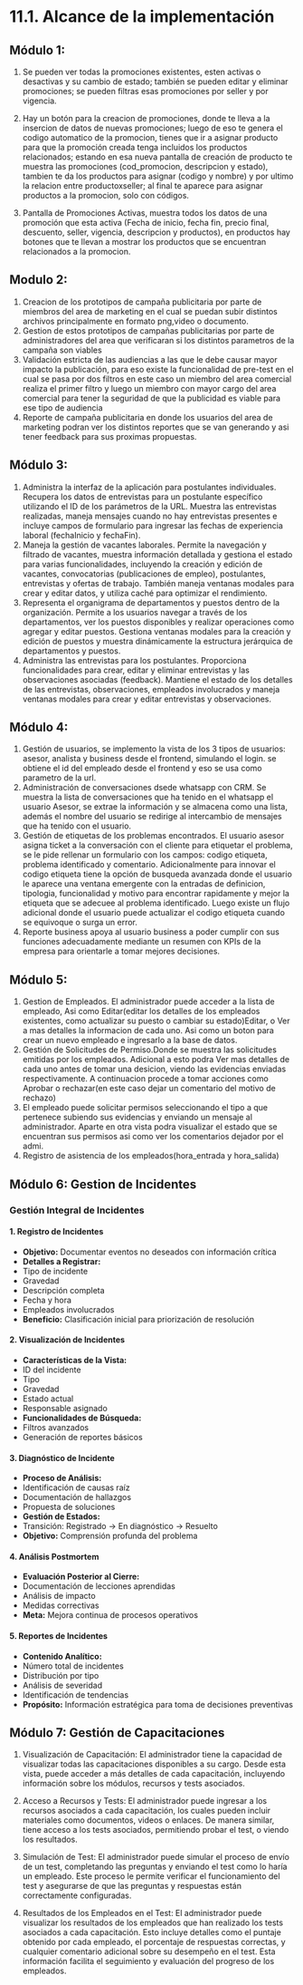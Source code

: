 # 11.1. Alcance de la implementación

## Módulo 1:

1. Se pueden ver todas la promociones existentes, esten activas o desactivas y su cambio de estado; también se pueden editar y eliminar promociones; se pueden filtras esas promociones por seller y por vigencia.

2. Hay un botón para la creacion de promociones, donde te lleva a la insercion de datos de nuevas promociones; luego de eso te genera el codigo automatico de la promocion, tienes que ir a asignar producto para que la promoción creada tenga incluidos los productos relacionados; estando en esa nueva pantalla de creación de producto te muestra las promociones (cod_promocion, descripcion y estado), tambien te da los productos para asignar (codigo y nombre) y por ultimo la relacion entre productoxseller; al final te aparece para asignar productos a la promocion, solo con códigos.

3. Pantalla de Promociones Activas, muestra todos los datos de una promoción que esta activa (Fecha de inicio, fecha fin, precio final, descuento, seller, vigencia, descripcion y productos), en productos hay botones que te llevan a mostrar los productos que se encuentran relacionados a la promocion.

## Modulo 2:

1. Creacion de los prototipos de campaña publicitaria por parte de miembros del area de marketing en el cual se puedan subir distintos archivos principalmente en formato png,video o documento.
2. Gestion de estos prototipos de campañas publicitarias por parte de administradores del area que verificaran si los distintos parametros de la campaña son viables
3. Validación estricta de las audiencias a las que le debe causar mayor impacto la publicación, para eso existe la funcionalidad de pre-test en el cual se pasa por dos filtros en este caso un miembro del area comercial realiza el primer filtro y luego un miembro con mayor cargo del area comercial para tener la seguridad de que la publicidad es viable para ese tipo de audiencia
4. Reporte de campaña publicitaria en donde los usuarios del area de marketing podran ver los distintos reportes que se van generando y asi tener feedback para sus proximas propuestas.

## Módulo 3:
1. Administra la interfaz de la aplicación para postulantes individuales. Recupera los datos de entrevistas para un postulante específico utilizando el ID de los parámetros de la URL. Muestra las entrevistas realizadas, maneja mensajes cuando no hay entrevistas presentes e incluye campos de formulario para ingresar las fechas de experiencia laboral (fechaInicio y fechaFin).
2. Maneja la gestión de vacantes laborales. Permite la navegación y filtrado de vacantes, muestra información detallada y gestiona el estado para varias funcionalidades, incluyendo la creación y edición de vacantes, convocatorias (publicaciones de empleo), postulantes, entrevistas y ofertas de trabajo. También maneja ventanas modales para crear y editar datos, y utiliza caché para optimizar el rendimiento.
3. Representa el organigrama de departamentos y puestos dentro de la organización. Permite a los usuarios navegar a través de los departamentos, ver los puestos disponibles y realizar operaciones como agregar y editar puestos. Gestiona ventanas modales para la creación y edición de puestos y muestra dinámicamente la estructura jerárquica de departamentos y puestos.
4. Administra las entrevistas para los postulantes. Proporciona funcionalidades para crear, editar y eliminar entrevistas y las observaciones asociadas (feedback). Mantiene el estado de los detalles de las entrevistas, observaciones, empleados involucrados y maneja ventanas modales para crear y editar entrevistas y observaciones.
## Módulo 4:

1. Gestión de usuarios, se implemento la vista de los 3 tipos de usuarios: asesor, analista y business desde el frontend, simulando el login. se obtiene el id del empleado desde el frontend y eso se usa como parametro de la url.
2. Administración de conversaciones dsede whatsapp con CRM. Se muestra la lista de conversaciones que ha tenido en el whatsapp el usuario Asesor, se extrae la información y se almacena como una lista, además el nombre del usuario se redirige al intercambio de mensajes que ha tenido con el usuario.
3. Gestión de etiquetas de los problemas encontrados. El usuario asesor asigna ticket a la conversación con el cliente para etiquetar el problema, se le pide rellenar un formulario con los campos: codigo etiqueta, problema identificado y comentario. Adicionalmente para innovar el codigo etiqueta tiene la opción de busqueda avanzada donde el usuario le aparece una ventana emergente con la entradas de definicion, tipologia, funcionalidad y motivo para encontrar rapidamente y mejor la etiqueta que se adecuee al problema identificado. Luego existe un flujo adicional donde el usuario puede actualizar el codigo etiqueta cuando se equivoque o surga un error.
4. Reporte business apoya al usuario business a poder cumplir con sus funciones adecuadamente mediante un resumen con KPIs de la empresa para orientarle a tomar mejores decisiones.

## Módulo 5:

1. Gestion de Empleados. El administrador puede acceder a la lista de empleado, Asi como Editar(editar los detalles de los empleados existentes, como actualizar su puesto o cambiar su estado)Editar, o Ver a mas detalles la informacion de cada uno. Asi como un boton para crear un nuevo empleado e ingresarlo a la base de datos.
2. Gestión de Solicitudes de Permiso.Donde se muestra las solicitudes emitidas por los empleados. Adicional a esto podra Ver mas detalles de cada uno antes de tomar una desicion, viendo las evidencias enviadas respectivamente. A continuacion procede a tomar acciones como Aprobar o rechazar(en este caso dejar un comentario del motivo de rechazo)
3. El empleado puede solicitar permisos seleccionando el tipo a que pertenece subiendo sus evidencias y enviando un mensaje al administrador. Aparte en otra vista podra visualizar el estado que se encuentran sus permisos asi como ver los comentarios dejador por el admi.
4. Registro de asistencia de los empleados(hora_entrada y hora_salida)

## Módulo 6: Gestion de Incidentes

### Gestión Integral de Incidentes

#### 1. Registro de Incidentes
- **Objetivo:** Documentar eventos no deseados con información crítica
- **Detalles a Registrar:**
 - Tipo de incidente
 - Gravedad
 - Descripción completa
 - Fecha y hora
 - Empleados involucrados
- **Beneficio:** Clasificación inicial para priorización de resolución

#### 2. Visualización de Incidentes
- **Características de la Vista:**
 - ID del incidente
 - Tipo 
 - Gravedad
 - Estado actual
 - Responsable asignado
- **Funcionalidades de Búsqueda:**
 - Filtros avanzados
 - Generación de reportes básicos

#### 3. Diagnóstico de Incidente
- **Proceso de Análisis:**
 - Identificación de causas raíz
 - Documentación de hallazgos
 - Propuesta de soluciones
- **Gestión de Estados:**
 - Transición: Registrado → En diagnóstico → Resuelto
- **Objetivo:** Comprensión profunda del problema

#### 4. Análisis Postmortem
- **Evaluación Posterior al Cierre:**
 - Documentación de lecciones aprendidas
 - Análisis de impacto
 - Medidas correctivas
- **Meta:** Mejora continua de procesos operativos

#### 5. Reportes de Incidentes
- **Contenido Analítico:**
 - Número total de incidentes
 - Distribución por tipo
 - Análisis de severidad
 - Identificación de tendencias
- **Propósito:** Información estratégica para toma de decisiones preventivas


## Módulo 7: Gestión de Capacitaciones

1. Visualización de Capacitación: 
   El administrador tiene la capacidad de visualizar todas las capacitaciones disponibles a su cargo. Desde esta vista, puede acceder a más detalles de cada capacitación, incluyendo información sobre los módulos, recursos y tests asociados.

2. Acceso a Recursos y Tests: 
   El administrador puede ingresar a los recursos asociados a cada capacitación, los cuales pueden incluir materiales como documentos, videos o enlaces. De manera similar, tiene acceso a los tests asociados, permitiendo probar el test, o viendo los resultados.
   
3. Simulación de Test: 
   El administrador puede simular el proceso de envío de un test, completando las preguntas y enviando el test como lo haría un empleado. Este proceso le permite verificar el funcionamiento del test y asegurarse de que las preguntas y respuestas están correctamente configuradas.

4. Resultados de los Empleados en el Test: 
   El administrador puede visualizar los resultados de los empleados que han realizado los tests asociados a cada capacitación. Esto incluye detalles como el puntaje obtenido por cada empleado, el porcentaje de respuestas correctas, y cualquier comentario adicional sobre su desempeño en el test. Esta información facilita el seguimiento y evaluación del progreso de los empleados.
